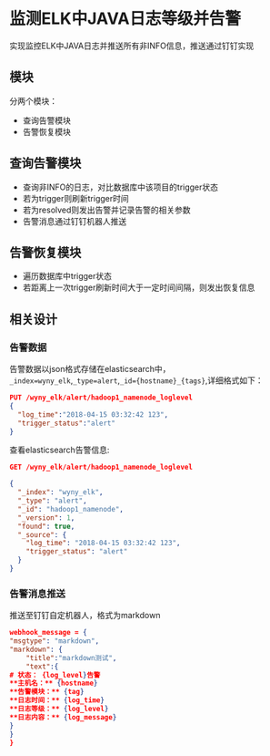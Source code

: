 # 监测ELK中JAVA日志等级并告警
实现监控ELK中JAVA日志并推送所有非INFO信息，推送通过钉钉实现
## 模块
分两个模块：
* 查询告警模块
* 告警恢复模块

## 查询告警模块
* 查询非INFO的日志，对比数据库中该项目的trigger状态
* 若为trigger则刷新trigger时间
* 若为resolved则发出告警并记录告警的相关参数
* 告警消息通过钉钉机器人推送

## 告警恢复模块
* 遍历数据库中trigger状态
* 若距离上一次trigger刷新时间大于一定时间间隔，则发出恢复信息

## 相关设计
### 告警数据
告警数据以json格式存储在elasticsearch中，`_index=wyny_elk`,`_type=alert`,`_id={hostname}_{tags}`,详细格式如下：
```json
PUT /wyny_elk/alert/hadoop1_namenode_loglevel
{
  "log_time":"2018-04-15 03:32:42 123",
  "trigger_status":"alert"
}
```
查看elasticsearch告警信息:
```json
GET /wyny_elk/alert/hadoop1_namenode_loglevel

{
  "_index": "wyny_elk",
  "_type": "alert",
  "_id": "hadoop1_namenode",
  "_version": 1,
  "found": true,
  "_source": {
    "log_time": "2018-04-15 03:32:42 123",
    "trigger_status": "alert"
  }
}
```
### 告警消息推送
推送至钉钉自定机器人，格式为markdown
```json
webhook_message = {
"msgtype": "markdown",
"markdown": {
    "title":"markdown测试",
    "text":{
# 状态： {log_level}告警
**主机名：** {hostname}
**告警模块：** {tag}
**日志时间：** {log_time}
**日志等级：** {log_level}
**日志内容：** {log_message}
}
}
}
```

